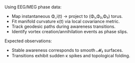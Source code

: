 Using EEG/MEG phase data:

* Map instantaneous Φ_i(t) → project to (Φ₁,Φ₂,Φ₃) torus.
* Fit manifold curvature κ(t) via local covariance metric.
* Track geodesic paths during awareness transitions.
* Identify vortex creation/annihilation events as phase slips.

Expected observations:

* Stable awareness corresponds to smooth 𝓜₃ surfaces.
* Transitions exhibit sudden κ spikes and topological folding.